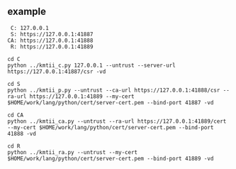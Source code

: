 

## example

     C: 127.0.0.1
     S: https://127.0.0.1:41887
    CA: https://127.0.0.1:41888
     R: https://127.0.0.1:41889

    cd C
    python ../kmtii_c.py 127.0.0.1 --untrust --server-url https://127.0.0.1:41887/csr -vd

    cd S
    python ../kmtii_p.py --untrust --ca-url https://127.0.0.1:41888/csr --ra-url https://127.0.0.1:41889 --my-cert $HOME/work/lang/python/cert/server-cert.pem --bind-port 41887 -vd 

    cd CA
    python ../kmtii_ca.py --untrust --ra-url https://127.0.0.1:41889/cert --my-cert $HOME/work/lang/python/cert/server-cert.pem --bind-port 41888 -vd

    cd R
    python ../kmtii_ra.py --untrust --my-cert $HOME/work/lang/python/cert/server-cert.pem --bind-port 41889 -vd

